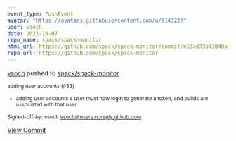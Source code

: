```yaml
---
event_type: PushEvent
avatar: "https://avatars.githubusercontent.com/u/814322?"
user: vsoch
date: 2021-10-07
repo_name: spack/spack-monitor
html_url: https://github.com/spack/spack-monitor/commit/e13ad73b43040af9ff538fb32653a6d160b5debf
repo_url: https://github.com/spack/spack-monitor
---
```


<a href='https://github.com/vsoch' target='_blank'>vsoch</a> pushed to <a href='https://github.com/spack/spack-monitor' target='_blank'>spack/spack-monitor</a>

<small>adding user accounts (#33)

* adding user accounts
a user must now login to generate a token, and builds are associated with that user

Signed-off-by: vsoch <vsoch@users.noreply.github.com></small>

<a href='https://github.com/spack/spack-monitor/commit/e13ad73b43040af9ff538fb32653a6d160b5debf' target='_blank'>View Commit</a>